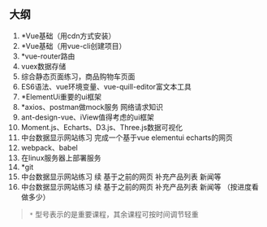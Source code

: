 ## 大纲
1. *Vue基础（用cdn方式安装）
2. *Vue基础（用vue-cli创建项目）
3. *vue-router路由
4. vuex数据存储
5. 综合静态页面练习，商品购物车页面
6. ES6语法、vue环境变量、vue-quill-editor富文本工具
7. *ElementUi重要的ui框架
8. *axios、postman做mock服务 网络请求知识
9.  ant-design-vue、iView值得考虑的ui框架
10. Moment.js、Echarts、D3.js、Three.js数据可视化
11. 中台数据显示网站练习 完成一个基于vue elementui echarts的网页
12. webpack、babel
13. 在linux服务器上部署服务
14. *git
15. 中台数据显示网站练习 续 基于之前的网页 补充产品列表 新闻等
16. 中台数据显示网站练习 续 基于之前的网页 补充产品列表 新闻等 （按进度看做多少）

> ```*``` 型号表示的是重要课程，其余课程可按时间调节轻重